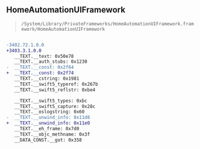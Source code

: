 ## HomeAutomationUIFramework

> `/System/Library/PrivateFrameworks/HomeAutomationUIFramework.framework/HomeAutomationUIFramework`

```diff

-3402.72.1.0.0
+3403.3.1.0.0
   __TEXT.__text: 0x50e78
   __TEXT.__auth_stubs: 0x1230
-  __TEXT.__const: 0x2f64
+  __TEXT.__const: 0x2f74
   __TEXT.__cstring: 0x1981
   __TEXT.__swift5_typeref: 0x267b
   __TEXT.__swift5_reflstr: 0xbe4

   __TEXT.__swift5_types: 0xbc
   __TEXT.__swift5_capture: 0x28c
   __TEXT.__oslogstring: 0x60
-  __TEXT.__unwind_info: 0x11d8
+  __TEXT.__unwind_info: 0x11e0
   __TEXT.__eh_frame: 0x7d0
   __TEXT.__objc_methname: 0x3f
   __DATA_CONST.__got: 0x358

```
